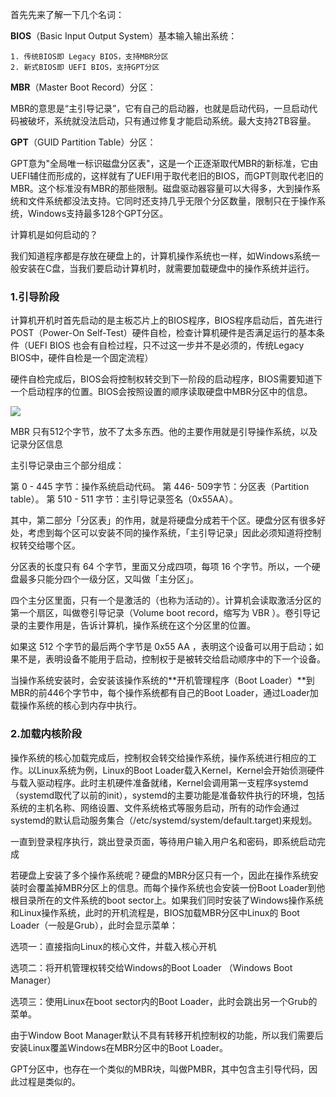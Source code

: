 首先先来了解一下几个名词：

**BIOS**（Basic Input Output System）基本输入输出系统：

	1. 传统BIOS即 Legacy BIOS，支持MBR分区
 	2. 新式BIOS即 UEFI BIOS，支持GPT分区

**MBR**（Master Boot Record）分区：

MBR的意思是“主引导记录”，它有自己的启动器，也就是启动代码，一旦启动代码被破坏，系统就没法启动，只有通过修复才能启动系统。最大支持2TB容量。

**GPT**（GUID Partition Table）分区：

GPT意为"全局唯一标识磁盘分区表"，这是一个正逐渐取代MBR的新标准，它由UEFI辅住而形成的，这样就有了UEFI用于取代老旧的BIOS，而GPT则取代老旧的MBR。这个标准没有MBR的那些限制。磁盘驱动器容量可以大得多，大到操作系统和文件系统都没法支持。它同时还支持几乎无限个分区数量，限制只在于操作系统，Windows支持最多128个GPT分区。



计算机是如何启动的？

我们知道程序都是存放在硬盘上的，计算机操作系统也一样，如Windows系统一般安装在C盘，当我们要启动计算机时，就需要加载硬盘中的操作系统并运行。

### 1.引导阶段

计算机开机时首先启动的是主板芯片上的BIOS程序，BIOS程序启动后，首先进行 POST（Power-On Self-Test）硬件自检，检查计算机硬件是否满足运行的基本条件（UEFI BIOS 也会有自检过程，只不过这一步并不是必须的，传统Legacy BIOS中，硬件自检是一个固定流程）

硬件自检完成后，BIOS会将控制权转交到下一阶段的启动程序，BIOS需要知道下一个启动程序的位置。BIOS会按照设置的顺序读取硬盘中MBR分区中的信息。

![](\imgs\bios_boot_device.png)

MBR 只有512个字节，放不了太多东西。他的主要作用就是引导操作系统，以及记录分区信息

主引导记录由三个部分组成：

第 0 - 445 字节：操作系统启动代码。
第 446- 509字节：分区表（Partition table）。
第 510 - 511 字节：主引导记录签名（0x55AA）。

其中，第二部分「分区表」的作用，就是将硬盘分成若干个区。硬盘分区有很多好处，考虑到每个区可以安装不同的操作系统，「主引导记录」因此必须知道将控制权转交给哪个区。

分区表的长度只有 64 个字节，里面又分成四项，每项 16 个字节。所以，一个硬盘最多只能分四个一级分区，又叫做「主分区」。

四个主分区里面，只有一个是激活的（也称为活动的）。计算机会读取激活分区的第一个扇区，叫做卷引导记录（Volume boot record，缩写为 VBR ）。卷引导记录的主要作用是，告诉计算机，操作系统在这个分区里的位置。

如果这 512 个字节的最后两个字节是 0x55 AA ，表明这个设备可以用于启动；如果不是，表明设备不能用于启动，控制权于是被转交给启动顺序中的下一个设备。

当操作系统安装时，会安装该操作系统的**开机管理程序（Boot Loader）**到MBR的前446个字节中，每个操作系统都有自己的Boot Loader，通过Loader加载操作系统的核心到内存中执行。

### 2.加载内核阶段

操作系统的核心加载完成后，控制权会转交给操作系统，操作系统进行相应的工作。以Linux系统为例，Linux的Boot Loader载入Kernel，Kernel会开始侦测硬件与载入驱动程序。此时主机硬件准备就绪，Kernel会调用第一支程序systemd（systemd取代了以前的init），systemd的主要功能是准备软件执行的环境，包括系统的主机名称、网络设置、文件系统格式等服务启动，所有的动作会通过systemd的默认启动服务集合（/etc/systemd/system/default.target)来规划。

一直到登录程序执行，跳出登录页面，等待用户输入用户名和密码，即系统启动完成



若硬盘上安装了多个操作系统呢？硬盘的MBR分区只有一个，因此在操作系统安装时会覆盖掉MBR分区上的信息。而每个操作系统也会安装一份Boot Loader到他根目录所在的文件系统的boot sector上。如果我们同时安装了Windows操作系统和Linux操作系统，此时的开机流程是，BIOS加载MBR分区中Linux的 Boot Loader（一般是Grub），此时会显示菜单：

选项一：直接指向Linux的核心文件，并载入核心开机

选项二：将开机管理权转交给Windows的Boot Loader （Windows Boot Manager）

选项三：使用Linux在boot sector内的Boot Loader，此时会跳出另一个Grub的菜单。

由于Window Boot Manager默认不具有转移开机控制权的功能，所以我们需要后安装Linux覆盖Windows在MBR分区中的Boot Loader。



GPT分区中，也存在一个类似的MBR块，叫做PMBR，其中包含主引导代码，因此过程是类似的。

